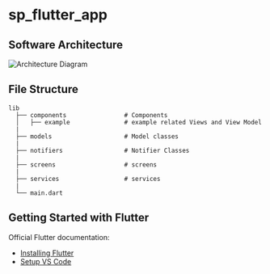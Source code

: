 # sp_flutter_app

## Software Architecture

![Architecture Diagram](https://i.ibb.co/VpwxtDK/arch-diagram.png)

## File Structure

```
lib
  ├── components                # Components
  │   ├── example               # example related Views and View Model
  |
  ├── models                    # Model classes
  |
  ├── notifiers                 # Notifier Classes             
  |
  ├── screens                   # screens
  |
  ├── services                  # services
  |
  └── main.dart              
```

## Getting Started with Flutter

Official Flutter documentation:

- [Installing Flutter](https://flutter.dev/docs/get-started/install)
- [Setup VS Code](https://flutter.dev/docs/get-started/editor?tab=vscode)
